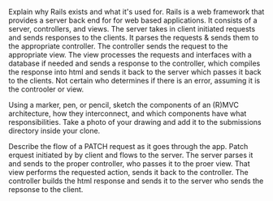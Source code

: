 Explain why Rails exists and what it's used for.
Rails is a web framework that provides a server back end for for web based applications.  It consists of a server, controllers, and views.  The server takes in client initiated requests and sends responses to the clients.  It parses the requests & sends them to the appropriate controller.  The controller sends the request to the appropriate view.  The view processes the requests and interfaces with a database if needed and sends a response to the controller, which compiles the response into html and sends it back to the server which passes it back to the clients.  Not certain who determines if there is an error, assuming it is the controoler or view.



Using a marker, pen, or pencil, sketch the components of an (R)MVC architecture, how they interconnect, and which components have what responsibilities. Take a photo of your drawing and add it to the submissions directory inside your clone.


Describe the flow of a PATCH request as it goes through the app.
Patch erquest initiated by by client and flows to the server.  The server parses it and sends to the proper controller, who passes it to the proer view.  That view performs the requested action, sends it back to the controller.  The controller builds the html response and sends it to the server who sends the repsonse to the client.
